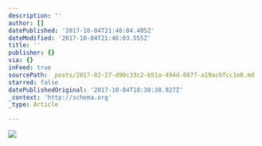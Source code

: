 ```yaml
---
description: ''
author: []
datePublished: '2017-10-04T21:46:04.405Z'
dateModified: '2017-10-04T21:46:03.555Z'
title: ''
publisher: {}
via: {}
inFeed: true
sourcePath: _posts/2017-02-27-d90c33c2-b51a-494d-8877-a19ac6fcc1e0.md
starred: false
datePublishedOriginal: '2017-10-04T18:30:38.927Z'
_context: 'http://schema.org'
_type: Article

---
```

![](https://the-grid-user-content.s3-us-west-2.amazonaws.com/34bc31b4-1854-44f4-9152-141e76b6d876.jpg)